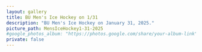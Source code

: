 ```yaml
---
layout: gallery
title: BU Men's Ice Hockey on 1/31
description: "BU Men's Ice Hockey on January 31, 2025."
picture_path: MensIceHockey1-31-2025
#google_photos_album: "https://photos.google.com/share/your-album-link"
private: false
---
```

